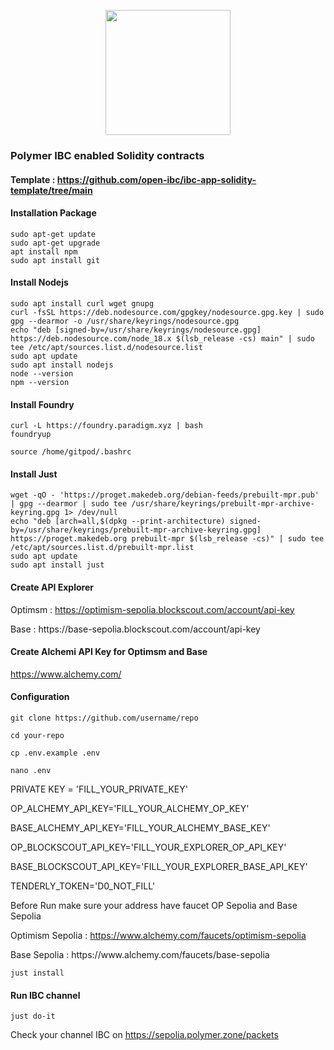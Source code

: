 <p align="center"><img height="200" height="auto" src="https://github.com/furidngrt/Polymer-ibc-testnet/assets/63885192/618a752b-7041-48f0-b98b-91b79dababb1"></p>


### Polymer IBC enabled Solidity contracts


#### Template : https://github.com/open-ibc/ibc-app-solidity-template/tree/main



#### Installation Package
```
sudo apt-get update
sudo apt-get upgrade
apt install npm
sudo apt install git
```

#### Install Nodejs

```
sudo apt install curl wget gnupg
curl -fsSL https://deb.nodesource.com/gpgkey/nodesource.gpg.key | sudo gpg --dearmor -o /usr/share/keyrings/nodesource.gpg
echo "deb [signed-by=/usr/share/keyrings/nodesource.gpg] https://deb.nodesource.com/node_18.x $(lsb_release -cs) main" | sudo tee /etc/apt/sources.list.d/nodesource.list
sudo apt update
sudo apt install nodejs
node --version
npm --version
```

#### Install Foundry

```
curl -L https://foundry.paradigm.xyz | bash
foundryup
```

```
source /home/gitpod/.bashrc
```

#### Install Just

```
wget -qO - 'https://proget.makedeb.org/debian-feeds/prebuilt-mpr.pub' | gpg --dearmor | sudo tee /usr/share/keyrings/prebuilt-mpr-archive-keyring.gpg 1> /dev/null
echo "deb [arch=all,$(dpkg --print-architecture) signed-by=/usr/share/keyrings/prebuilt-mpr-archive-keyring.gpg] https://proget.makedeb.org prebuilt-mpr $(lsb_release -cs)" | sudo tee /etc/apt/sources.list.d/prebuilt-mpr.list
sudo apt update
sudo apt install just
```

#### Create API Explorer

Optimsm : https://optimism-sepolia.blockscout.com/account/api-key
<p>
Base : https://base-sepolia.blockscout.com/account/api-key


#### Create Alchemi API Key for Optimsm and Base

https://www.alchemy.com/

#### Configuration

```
git clone https://github.com/username/repo
```

```
cd your-repo
```

```
cp .env.example .env
```

```
nano .env
```

PRIVATE KEY = 'FILL_YOUR_PRIVATE_KEY'
<p>
OP_ALCHEMY_API_KEY='FILL_YOUR_ALCHEMY_OP_KEY' 
<p>
BASE_ALCHEMY_API_KEY='FILL_YOUR_ALCHEMY_BASE_KEY' 
<p>
OP_BLOCKSCOUT_API_KEY='FILL_YOUR_EXPLORER_OP_API_KEY' 
<p>
BASE_BLOCKSCOUT_API_KEY='FILL_YOUR_EXPLORER_BASE_API_KEY'
<p>
TENDERLY_TOKEN='D0_NOT_FILL'
</p>


<p>
Before Run make sure your address have faucet OP Sepolia and Base Sepolia

Optimism Sepolia  : https://www.alchemy.com/faucets/optimism-sepolia
<p>
Base Sepolia : https://www.alchemy.com/faucets/base-sepolia
</p>

```
just install
```

####  Run IBC channel

```
just do-it
```

Check your channel IBC on https://sepolia.polymer.zone/packets
